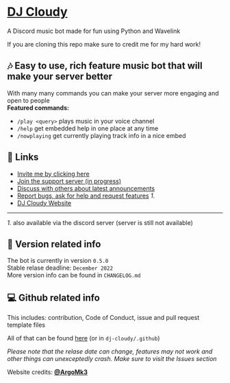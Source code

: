 # [DJ Cloudy](https://djcloudy.com)
A Discord music bot made for fun using Python and Wavelink

If you are cloning this repo make sure to credit me for my hard work!

## 🎶 Easy to use, rich feature music bot that will make your server better
With many many commands you can make your server more engaging and open to people <br>
 **Featured commands:**
* `/play <query>` plays music in your voice channel
* `/help` get embedded help in one place at any time
* `/nowplaying` get currently playing track info in a nice embed

## 🔗 Links
* [Invite me by clicking here](https://discord.com/api/oauth2/authorize?client_id=1024303533685751868&permissions=962676125504&scope=bot%20applications.commands)
* [Join the support server (in progress)](https://discord.com)
* [Discuss with others about latest announcements](https://github.com/konradsic/dj-cloudy/discussions) 
* [Report bugs, ask for help and request features](https://github.com/konradsic/dj-cloudy/issues) *1.*
* [DJ Cloudy Website](https://djcloudy.com)
---
*1.* also available via the discord server (server is still not available)

## 📝 Version related info
The bot is currently in version `0.5.0` <br/>
Stable relase deadline: `December 2022` <br/>
More version info can be found in `CHANGELOG.md`

## 💻 Github related info
This includes: contribution, Code of Conduct, issue and pull request template files

All of that can be found [here](https://github.com/konradsic/dj-cloudy/tree/main/.github) (or in `dj-cloudy/.github`)


*Please note that the relase date can change, features may not work and other things can unexceptedly crash. Make sure to visit the Issues section*

Website credits: [**@ArgoMk3**](https://github.com/ArgoTeam)
